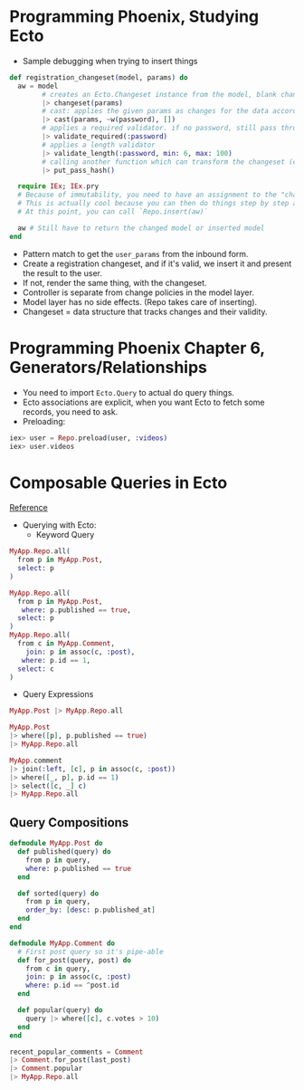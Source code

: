 # Programming Phoenix, Studying Ecto

- Sample debugging when trying to insert things

``` elixir
def registration_changeset(model, params) do
  aw = model
        # creates an Ecto.Changeset instance from the model, blank changes
        |> changeset(params)
        # cast: applies the given params as changes for the data according to the given set of keys.
        |> cast(params, ~w(password), [])
        # applies a required validator. if no password, still pass through the function but add an error to the changeset
        |> validate_required(:password)
        # applies a length validator
        |> validate_length(:password, min: 6, max: 100)
        # calling another function which can transform the changeset (change attributes, add an error) or not
        |> put_pass_hash()

  require IEx; IEx.pry
  # Because of immutability, you need to have an assignment to the "changed model". You can't just do `model` here because you get the untouched model.
  # This is actually cool because you can then do things step by step as long as you assign and re-assign.
  # At this point, you can call `Repo.insert(aw)`

  aw # Still have to return the changed model or inserted model
end
```

- Pattern match to get the `user_params` from the inbound form.
- Create a registration changeset, and if it's valid, we insert it and present the result to the user.
- If not, render the same thing, with the changeset.
- Controller is separate from change policies in the model layer.
- Model layer has no side effects. (Repo takes care of inserting).
- Changeset = data structure that tracks changes and their validity.

# Programming Phoenix Chapter 6, Generators/Relationships

- You need to import `Ecto.Query` to actual do query things.
- Ecto associations are explicit, when you want Ecto to fetch some records, you need to ask.
- Preloading:

``` elixir
iex> user = Repo.preload(user, :videos)
iex> user.videos
```

# Composable Queries in Ecto
[Reference](https://blog.drewolson.org/composable-queries-ecto/)

- Querying with Ecto:
  - Keyword Query

``` elixir
MyApp.Repo.all(
  from p in MyApp.Post,
  select: p
)

MyApp.Repo.all(
  from p in MyApp.Post,
   where: p.published == true,
  select: p
)
MyApp.Repo.all(
  from c in MyApp.Comment,
    join: p in assoc(c, :post),
   where: p.id == 1,
  select: c
)

```

  - Query Expressions

``` elixir
MyApp.Post |> MyApp.Repo.all

MyApp.Post
|> where([p], p.published == true)
|> MyApp.Repo.all

MyApp.comment
|> join(:left, [c], p in assoc(c, :post))
|> where([_, p], p.id == 1)
|> select([c, _] c)
|> MyApp.Repo.all
```

## Query Compositions

``` elixir
defmodule MyApp.Post do
  def published(query) do
    from p in query,
    where: p.published == true
  end

  def sorted(query) do
    from p in query,
    order_by: [desc: p.published_at]
  end
end
```

``` elixir
defmodule MyApp.Comment do
  # First post query so it's pipe-able
  def for_post(query, post) do
    from c in query,
    join: p in assoc(c, :post)
    where: p.id == ^post.id
  end

  def popular(query) do
    query |> where([c], c.votes > 10)
  end
end

recent_popular_comments = Comment
|> Comment.for_post(last_post)
|> Comment.popular
|> MyApp.Repo.all
```
